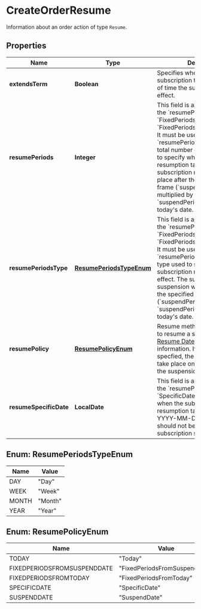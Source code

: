 

# CreateOrderResume

Information about an order action of type `Resume`. 

## Properties

| Name | Type | Description | Notes |
|------------ | ------------- | ------------- | -------------|
|**extendsTerm** | **Boolean** | Specifies whether to extend the subscription term by the length of time the suspension is in effect.  |  [optional] |
|**resumePeriods** | **Integer** | This field is applicable only when the &#x60;resumePolicy&#x60; field is set to &#x60;FixedPeriodsFromToday&#x60; or &#x60;FixedPeriodsFromSuspendDate&#x60;. It must be used together with the &#x60;resumePeriodsType&#x60; field.   The total number of the periods used to specify when a subscription resumption takes effect. The subscription resumption will take place after the specified time frame (&#x60;suspendPeriods&#x60; multiplied by &#x60;suspendPeriodsType&#x60;) from today&#39;s date.   |  [optional] |
|**resumePeriodsType** | [**ResumePeriodsTypeEnum**](#ResumePeriodsTypeEnum) | This field is applicable only when the &#x60;resumePolicy&#x60; field is set to &#x60;FixedPeriodsFromToday&#x60; or &#x60;FixedPeriodsFromSuspendDate&#x60;. It must be used together with the &#x60;resumePeriods&#x60; field.  The period type used to specify when a subscription resumption takes effect. The subscription suspension will take place after the specified time frame (&#x60;suspendPeriods&#x60; multiplied by &#x60;suspendPeriodsType&#x60;) from today&#39;s date.   |  [optional] |
|**resumePolicy** | [**ResumePolicyEnum**](#ResumePolicyEnum) | Resume methods. Specify a way to resume a subscription. See [Resume Date](https://knowledgecenter.zuora.com/BC_Subscription_Management/Subscriptions/Resume_a_Subscription#Resume_Date) for more information.  If &#x60;SuspendDate&#x60; is specfied, the resumption will take place on the same day as the suspension.   |  |
|**resumeSpecificDate** | **LocalDate** | This field is applicable only when the &#x60;resumePolicy&#x60; field is set to &#x60;SpecificDate&#x60;.  A specific date when the subscription resumption takes effect, in YYYY-MM-DD format. The value should not be earlier than the subscription suspension date.  |  [optional] |



## Enum: ResumePeriodsTypeEnum

| Name | Value |
|---- | -----|
| DAY | &quot;Day&quot; |
| WEEK | &quot;Week&quot; |
| MONTH | &quot;Month&quot; |
| YEAR | &quot;Year&quot; |



## Enum: ResumePolicyEnum

| Name | Value |
|---- | -----|
| TODAY | &quot;Today&quot; |
| FIXEDPERIODSFROMSUSPENDDATE | &quot;FixedPeriodsFromSuspendDate&quot; |
| FIXEDPERIODSFROMTODAY | &quot;FixedPeriodsFromToday&quot; |
| SPECIFICDATE | &quot;SpecificDate&quot; |
| SUSPENDDATE | &quot;SuspendDate&quot; |



